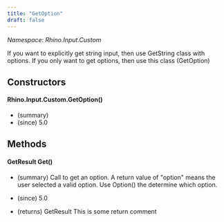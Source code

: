 ```yaml
---
title: "GetOption"
draft: false
---
```


*Namespace: Rhino.Input.Custom*

   If you want to explicitly get string input, then use GetString class with
   options. If you only want to get options, then use this class (GetOption)
   
## Constructors
#### Rhino.Input.Custom.GetOption()
- (summary) 
- (since) 5.0
## Methods
#### GetResult Get()
- (summary) 
     Call to get an option. A return value of "option" means the user selected
     a valid option. Use Option() the determine which option.
     
- (since) 5.0
- (returns) GetResult This is some return comment
